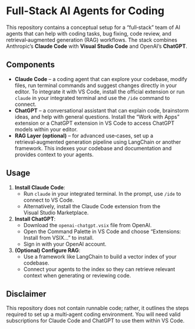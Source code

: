 # Full-Stack AI Agents for Coding

This repository contains a conceptual setup for a “full‑stack” team of AI agents that can help with coding tasks, bug fixing, code review, and retrieval‑augmented generation (RAG) workflows.  The stack combines Anthropic’s **Claude Code** with **Visual Studio Code** and OpenAI’s **ChatGPT**.

## Components

- **Claude Code** – a coding agent that can explore your codebase, modify files, run terminal commands and suggest changes directly in your editor.  To integrate it with VS Code, install the official extension or run `claude` in your integrated terminal and use the `/ide` command to connect.
- **ChatGPT** – a conversational assistant that can explain code, brainstorm ideas, and help with general questions.  Install the “Work with Apps” extension or a ChatGPT extension in VS Code to access ChatGPT models within your editor.
- **RAG Layer (optional)** – for advanced use‑cases, set up a retrieval‑augmented generation pipeline using LangChain or another framework.  This indexes your codebase and documentation and provides context to your agents.

## Usage

1. **Install Claude Code**:
   - Run `claude` in your integrated terminal.  In the prompt, use `/ide` to connect to VS Code.
   - Alternatively, install the Claude Code extension from the Visual Studio Marketplace.
2. **Install ChatGPT**:
   - Download the `openai-chatgpt.vsix` file from OpenAI.
   - Open the Command Palette in VS Code and choose “Extensions: Install from VSIX…” to install.
   - Sign in with your OpenAI account.
3. **(Optional) Configure RAG**:
   - Use a framework like LangChain to build a vector index of your codebase.
   - Connect your agents to the index so they can retrieve relevant context when generating or reviewing code.

## Disclaimer

This repository does not contain runnable code; rather, it outlines the steps required to set up a multi‑agent coding environment.  You will need valid subscriptions for Claude Code and ChatGPT to use them within VS Code.
